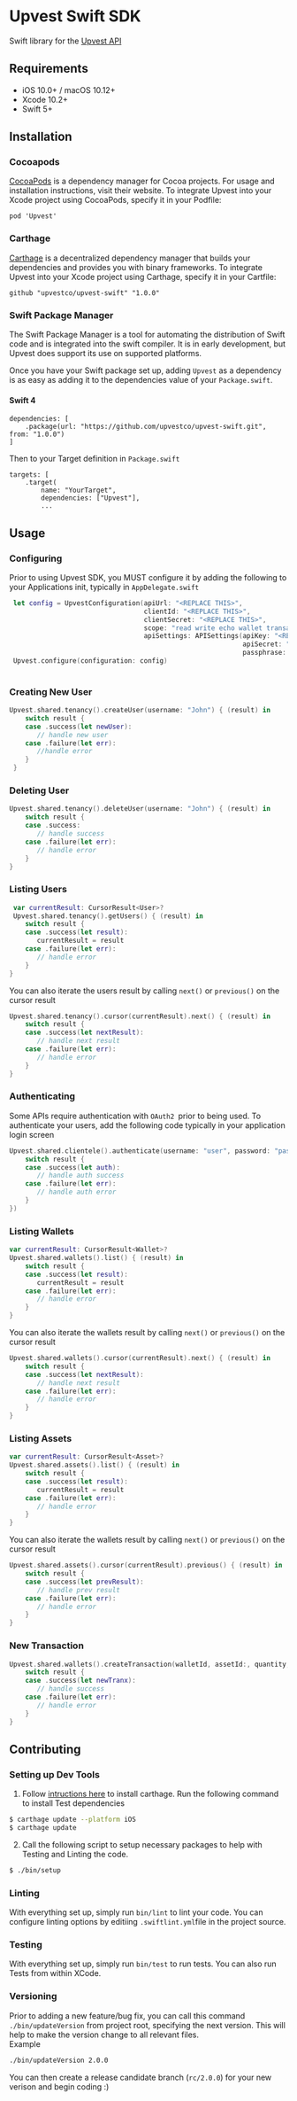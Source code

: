 # Upvest Swift SDK

Swift library for the [Upvest API](https://doc.upvest.co/docs)
## Requirements 
- iOS 10.0+ / macOS 10.12+
- Xcode 10.2+
- Swift 5+
## Installation
### Cocoapods
[CocoaPods](https://cocoapods.org/) is a dependency manager for Cocoa projects. For usage and installation instructions, visit their website. To integrate Upvest into your Xcode project using CocoaPods, specify it in your Podfile:
```
pod 'Upvest'
```
### Carthage
[Carthage](https://github.com/Carthage/Carthage) is a decentralized dependency manager that builds your dependencies and provides you with binary frameworks. To integrate Upvest into your Xcode project using Carthage, specify it in your Cartfile:
```
github "upvestco/upvest-swift" "1.0.0"
```
### Swift Package Manager
The Swift Package Manager is a tool for automating the distribution of Swift code and is integrated into the swift compiler. It is in early development, but Upvest does support its use on supported platforms.

Once you have your Swift package set up, adding `Upvest` as a dependency is as easy as adding it to the dependencies value of your `Package.swift`.

#### Swift 4

```
dependencies: [
    .package(url: "https://github.com/upvestco/upvest-swift.git", from: "1.0.0")
]
```
Then to your Target definition in `Package.swift   `
```
targets: [
    .target(
        name: "YourTarget",
        dependencies: ["Upvest"],
        ...
```

## Usage
### Configuring
Prior to using Upvest SDK, you MUST configure it by adding the following to your Applications init, typically in `AppDelegate.swift`
```swift
 let config = UpvestConfiguration(apiUrl: "<REPLACE THIS>", 
                                  clientId: "<REPLACE THIS>", 
                                  clientSecret: "<REPLACE THIS>", 
                                  scope: "read write echo wallet transaction", 
                                  apiSettings: APISettings(apiKey: "<REPLACE THIS>", 
                                                           apiSecret: "<REPLACE THIS>", 
                                                           passphrase: "<REPLACE THIS>"))
 Upvest.configure(configuration: config)
 
 ```
 ### Creating New User
 ```swift
 Upvest.shared.tenancy().createUser(username: "John") { (result) in
     switch result {
     case .success(let newUser):
        // handle new user
     case .failure(let err):
        //handle error
     }
  }
 ```
 ### Deleting User
 ```swift
 Upvest.shared.tenancy().deleteUser(username: "John") { (result) in
     switch result {
     case .success:
        // handle success
     case .failure(let err):
        // handle error
     }
 }
 ```
 ### Listing Users
 ```swift
  var currentResult: CursorResult<User>?
  Upvest.shared.tenancy().getUsers() { (result) in
     switch result {
     case .success(let result):
        currentResult = result
     case .failure(let err):
        // handle error
     }
 }
 ```
 You can also iterate the users result by calling `next()` or `previous()` on the cursor result
 ```swift
 Upvest.shared.tenancy().cursor(currentResult).next() { (result) in
     switch result {
     case .success(let nextResult):
        // handle next result
     case .failure(let err):
        // handle error
     }
 }
 ```
 ### Authenticating
 Some APIs require authentication with `OAuth2 `prior to being used. To authenticate your users, add the following code typically in your application login screen
 ```swift
 Upvest.shared.clientele().authenticate(username: "user", password: "pass", callback: { (result) in
     switch result {
     case .success(let auth):
        // handle auth success
     case .failure(let err):
        // handle auth error
     }
 })
 ```
 ### Listing Wallets
 ```swift
 var currentResult: CursorResult<Wallet>?
 Upvest.shared.wallets().list() { (result) in
     switch result {
     case .success(let result):
        currentResult = result
     case .failure(let err):
        // handle error
     }
 }
 ```
 You can also iterate the wallets result by calling `next()` or `previous()` on the cursor result
 ```swift
 Upvest.shared.wallets().cursor(currentResult).next() { (result) in
     switch result {
     case .success(let nextResult):
        // handle next result
     case .failure(let err):
        // handle error
     }
 }
 ```
 ### Listing Assets
 ```swift
 var currentResult: CursorResult<Asset>?
 Upvest.shared.assets().list() { (result) in
     switch result {
     case .success(let result):
        currentResult = result
     case .failure(let err):
        // handle error
     }
 }
 ```
 You can also iterate the wallets result by calling `next()` or `previous()` on the cursor result
 ```swift
 Upvest.shared.assets().cursor(currentResult).previous() { (result) in
     switch result {
     case .success(let prevResult):
        // handle prev result
     case .failure(let err):
        // handle error
     }
 }
 ```
 ### New Transaction
 ```swift
 Upvest.shared.wallets().createTransaction(walletId, assetId:, quantity, fee, password) { (result) in
     switch result {
     case .success(let newTranx):
        // handle success
     case .failure(let err):
        // handle error
     }
 }
 ```
## Contributing
### Setting up Dev Tools
1. Follow [intructions here](https://github.com/Carthage/Carthage#installing-carthage) to install carthage.
    Run the following command to install Test dependencies
```sh
$ carthage update --platform iOS
$ carthage update
```
2. Call the following script to setup necessary packages to help with Testing and Linting the code.
```sh
$ ./bin/setup
```
### Linting
With everything set up, simply run `bin/lint` to lint your code.
You can configure linting options by editiing `.swiftlint.yml`file in the project source.
### Testing
With everything set up, simply run `bin/test` to run tests.
You can also run Tests from within XCode.
### Versioning
Prior to adding a new feature/bug fix, you can call this command `./bin/updateVersion` from project root, specifying the next version.
This will help to make the version change to all relevant files.  
Example
```sh
./bin/updateVersion 2.0.0
```
You can then create a release candidate branch (`rc/2.0.0`) for your new verison and begin coding :)
